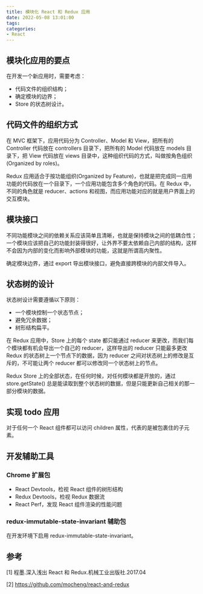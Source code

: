 ```yaml
---
title: 模块化 React 和 Redux 应用
date: 2022-05-08 13:01:00
tags:
categories:
- React
---
```


## 模块化应用的要点
在开发一个新应用时，需要考虑：
- 代码文件的组织结构；
- 确定模块的边界；
- Store 的状态树设计。

## 代码文件的组织方式
在 MVC 框架下，应用代码分为 Controller、Model 和 View，把所有的 Controller 代码放在 controllers 目录下，把所有的 Model 代码放在 models 目录下，把 View 代码放在 views 目录中，这种组织代码的方式，叫做按角色组织(Organized by roles)。

Redux 应用适合于按功能组织(Organized by Feature)，也就是把完成同一应用功能的代码放在一个目录下，一个应用功能包含多个角色的代码。在 Redux 中，不同的角色就是 reducer、actions 和视图，而应用功能对应的就是用户界面上的交互模块。

## 模块接口
不同功能模块之间的依赖关系应该简单且清晰，也就是保持模块之间的低耦合性；一个模块应该把自己的功能封装得很好，让外界不要太依赖自己内部的结构，这样不会因为内部的变化而影响外部模块的功能，这就是所谓高内聚性。

确定模块边界，通过 export 导出模块接口，避免直接跨模块的内部文件导入。

## 状态树的设计
状态树设计需要遵循以下原则：
- 一个模块控制一个状态节点；
- 避免冗余数据；
- 树形结构扁平。

在 Redux 应用中，Store 上的每个 state 都只能通过 reducer 来更改，而我们每个模块都有机会导出一个自己的 reducer，这样导出的 reducer 只能最多更改 Redux 的状态树上一个节点下的数据，因为 reducer 之间对状态树上的修改是互斥的，不可能让两个 reducer 都可以修改同一个状态树上的节点。

Redux Store 上的全部状态，在任何时候，对任何模块都是开放的，通过 store.getState() 总是能读取到整个状态树的数据，但是只能更新自己相关的那一部分模块的数据。

## 实现 todo 应用
对于任何一个 React 组件都可以访问 children 属性，代表的是被包裹住的子元素。

## 开发辅助工具
### Chrome 扩展包
- React Devtools，检视 React 组件的树形结构
- Redux Devtools，检视 Redux 数据流
- React Perf，发现 React 组件渲染的性能问题


### redux-immutable-state-invariant 辅助包
在开发环境下启用 redux-immutable-state-invariant。


## 参考
[1] 程墨.深入浅出 React 和 Redux.机械工业出版社.2017.04

[2] https://github.com/mocheng/react-and-redux
